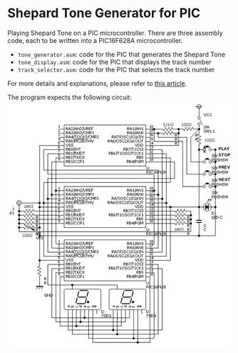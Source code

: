 # Shepard Tone Generator for PIC

Playing Shepard Tone on a PIC microcontroller.
There are three assembly code, each to be written into a PIC16F628A microcontroller.

- `tone_generator.asm`: code for the PIC that generates the Shepard Tone
- `tone_display.asm`: code for the PIC that displays the track number
- `track_selector.asm`: code for the PIC that selects the track number

For more details and explanations, please refer to [this article](https://medium.com/tech-to-inspire/how-counting-in-binary-numbers-can-cause-auditory-illusions-4f01646e09bd).

The program expects the following circuit:
![Circuit](https://raw.githubusercontent.com/shuishida/shepard_tone_pic/master/circuit.png)